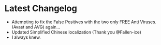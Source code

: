 ﻿# Latest Changelog

- Attempting to fix the False Positives with the two only FREE Anti Viruses. (Avast and AVG) again...
- Updated Simplified Chinese localization (Thank you @Fallen-ice)
- I always knew.